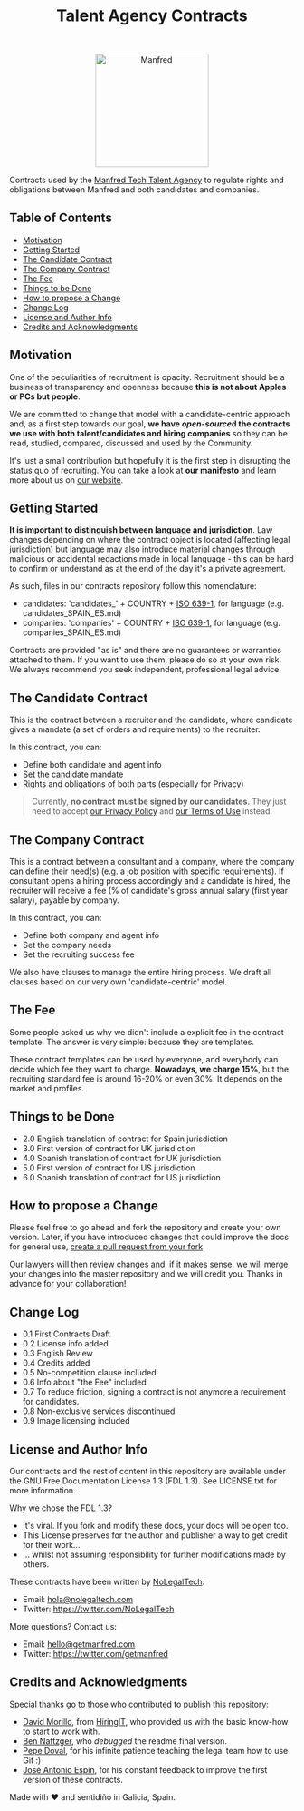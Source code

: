 <h1 align="center"> Talent Agency Contracts </h1> <br>
<p align="center">
  <a href="https://www.getmanfred.com/">
    <img alt="Manfred" title="Manfred" src="https://pbs.twimg.com/profile_images/946845160004112384/ap8_xjIa_400x400.jpg" width="200">
  </a>
</p>


Contracts used by the [Manfred Tech Talent Agency](https://www.getmanfred.com/) to regulate rights and obligations between Manfred and both candidates and companies.

## Table of Contents

- [Motivation](#motivation)
- [Getting Started](#getting-started)
- [The Candidate Contract](#the-candidate-contract)
- [The Company Contract](#the-company-contract)
- [The Fee](#the-fee)
- [Things to be Done](#things-to-be-done)
- [How to propose a Change](#how-to-propose-a-change)
- [Change Log](#change-log)
- [License and Author Info](#license-and-author-info)
- [Credits and Acknowledgments](#credits-and-acknowledgments)

## Motivation

One of the peculiarities of recruitment is opacity. Recruitment should be a business of transparency and openness because **this is not about Apples or PCs but people**.

We are committed to change that model with a candidate-centric approach and, as a first step towards our goal, **we have *open-source*d the contracts we use with both talent/candidates and hiring companies** so they can be read, studied, compared, discussed and used by the Community.

It's just a small contribution but hopefully it is the first step in disrupting the status quo of recruiting. You can take a look at **our manifesto** and learn more about us on [our website](https://www.getmanfred.com/).

## Getting Started

**It is important to distinguish between language and jurisdiction**. Law changes depending on where the contract object is located (affecting legal jurisdiction) but language may also introduce material changes through malicious or accidental redactions made in local language - this can be hard to confirm or understand as at the end of the day it's a private agreement.

As such, files in our contracts repository follow this nomenclature:

* candidates: 'candidates_' + COUNTRY + [ISO 639-1](https://en.wikipedia.org/wiki/ISO_639-1), for language (e.g. candidates_SPAIN_ES.md)
* companies: 'companies' + COUNTRY + [ISO 639-1](https://en.wikipedia.org/wiki/ISO_639-1), for language (e.g. companies_SPAIN_ES.md)

Contracts are provided "as is" and there are no guarantees or warranties attached to them. If you want to use them, please do so at your own risk. We always recommend you seek independent, professional legal advice.

## The Candidate Contract

This is the contract between a recruiter and the candidate, where candidate gives a mandate (a set of orders and requirements) to the recruiter.

In this contract, you can:

* Define both candidate and agent info
* Set the candidate mandate
* Rights and obligations of both parts (especially for Privacy)

> Currently, **no contract must be signed by our candidates**. They just need to accept [our Privacy Policy](https://www.getmanfred.com/privacy-policy.html) and [our Terms of Use](https://www.getmanfred.com/terminos-de-uso/) instead.


## The Company Contract

This is a contract between a consultant and a company, where the company can define their need(s) (e.g. a job position with specific requirements). If consultant opens a hiring process accordingly and a candidate is hired, the recruiter will receive a fee (% of candidate's gross annual salary (first year salary), payable by company.

In this contract, you can:

* Define both company and agent info
* Set the company needs
* Set the recruiting success fee

We also have clauses to manage the entire hiring process. We draft all clauses based on our very own 'candidate-centric' model.

## The Fee

Some people asked us why we didn't include a explicit fee in the contract template. The answer is very simple: because they are templates.

These contract templates can be used by everyone, and everybody can decide which fee they want to charge. **Nowadays, we charge 15%**, but the recruiting standard fee is around 16-20% or even 30%. It depends on the market and profiles.


## Things to be Done

* 2.0 English translation of contract for Spain jurisdiction
* 3.0 First version of contract for UK jurisdiction
* 4.0 Spanish translation of contract for UK jurisdiction
* 5.0 First version of contract for US jurisdiction
* 6.0 Spanish translation of contract for US jurisdiction

## How to propose a Change

Please feel free to go ahead and fork the repository and create your own version. Later, if you have introduced changes that could improve the docs for general use, [create a pull request from your fork](https://help.github.com/articles/creating-a-pull-request-from-a-fork/).

Our lawyers will then review changes and, if it makes sense, we will merge your changes into the master repository and we will credit you. Thanks in advance for your collaboration!

## Change Log

* 0.1 First Contracts Draft
* 0.2 License info added
* 0.3 English Review
* 0.4 Credits added
* 0.5 No-competition clause included
* 0.6 Info about "the Fee" included
* 0.7 To reduce friction, signing a contract is not anymore a requirement for candidates.
* 0.8 Non-exclusive services discontinued
* 0.9 Image licensing included 

## License and Author Info

Our contracts and the rest of content in this repository are available under the GNU Free Documentation License 1.3 (FDL 1.3). See LICENSE.txt for more information.

Why we chose the FDL 1.3?

* It's viral. If you fork and modify these docs, your docs will be open too.
* This License preserves for the author and publisher a way to get credit for their work...
* ... whilst not assuming responsibility for further modifications made by others.

These contracts have been written by [NoLegalTech](https://nolegaltech.com/):

* Email: hola@nolegaltech.com
* Twitter: https://twitter.com/NoLegalTech

More questions? Contact us:

* Email: hello@getmanfred.com
* Twitter: https://twitter.com/getmanfred


## Credits and Acknowledgments

Special thanks go to those who contributed to publish this repository:

* [David Morillo](https://twitter.com/dmorillo), from [HiringIT](https://hiringit.es/), who provided us with the basic know-how to start to work with.
* [Ben Naftzger](https://twitter.com/bennaftzger), who *debugged* the readme final version.
* [Pepe Doval](https://twitter.com/pepellou), for his infinite patience teaching the legal team how to use Git :)
* [José Antonio Espín](https://twitter.com/jaespinmora), for his constant feedback to improve the first version of these contracts.

Made with ❤️ and sentidiño in Galicia, Spain.
